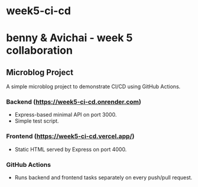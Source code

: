 # week5-ci-cd
# benny &amp; Avichai - week 5 collaboration


## Microblog Project

A simple microblog project to demonstrate CI/CD using GitHub Actions.

### Backend (https://week5-ci-cd.onrender.com)

- Express-based minimal API on port 3000.
- Simple test script.

### Frontend (https://week5-ci-cd.vercel.app/)

- Static HTML served by Express on port 4000.

### GitHub Actions

- Runs backend and frontend tasks separately on every push/pull request.
